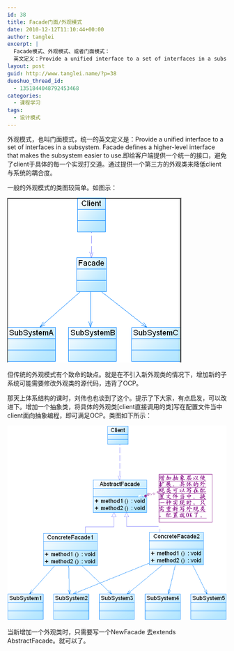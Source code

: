 ```yaml
---
id: 38
title: Facade门面/外观模式
date: 2010-12-12T11:10:44+00:00
author: tanglei
excerpt: |
  Facade模式、外观模式、或者门面模式：
  英文定义：Provide a unified interface to a set of interfaces in a subsystem. Facade defines a higher-level interface that makes the subsystem easier to use。
layout: post
guid: http://www.tanglei.name/?p=38
duoshuo_thread_id:
  - 1351844048792453468
categories:
  - 课程学习
tags:
  - 设计模式
---
```

外观模式，也叫门面模式，统一的英文定义是：Provide a unified interface to a set of interfaces in a subsystem. Facade defines a higher-level interface that makes the subsystem easier to use.即给客户端提供一个统一的接口，避免了client于具体的每一个实现打交道。通过提供一个第三方的外观类来降低client与系统的耦合度。
  
一般的外观模式的类图较简单。如图示：
  
<img alt="" src="/wp-content/uploads/2010/facade.png" title="facade pattern" class="alignnone"  />
  
但传统的外观模式有个致命的缺点。就是在不引入新外观类的情况下，增加新的子系统可能需要修改外观类的源代码，违背了OCP。
  
那天上体系结构的课时，刘伟也也谈到了这个。提示了下大家，有点启发，可以改进下。增加一个抽象类，将具体的外观类[client直接调用的类]写在配置文件当中client面向抽象编程，即可满足OCP。类图如下所示：
  
<img alt="" src="/wp-content/uploads/2010/facade-update.png" title="facade 优化" class="alignnone"  />
  
当新增加一个外观类时，只需要写一个NewFacade 去extends AbstractFacade。就可以了。
